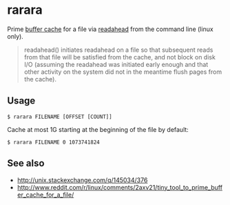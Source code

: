 rarara
======

Prime [buffer cache](http://www.tldp.org/LDP/sag/html/buffer-cache.html) for a file via [readahead](http://man7.org/linux/man-pages/man2/readahead.2.html) from the command line (linux only).

> readahead() initiates readahead on a file so that subsequent reads
  from that file will be satisfied from the cache, and not block on
  disk I/O (assuming the readahead was initiated early enough and that
  other activity on the system did not in the meantime flush pages from
  the cache).


Usage
-----

    $ rarara FILENAME [OFFSET [COUNT]]

Cache at most 1G starting at the beginning of the file by default:

    $ rarara FILENAME 0 1073741824

See also
--------

* http://unix.stackexchange.com/q/145034/376
* http://www.reddit.com/r/linux/comments/2axv21/tiny_tool_to_prime_buffer_cache_for_a_file/

